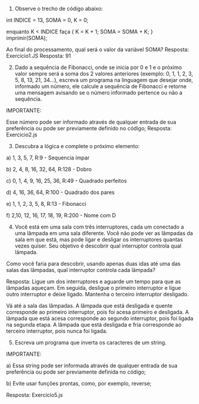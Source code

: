 1) Observe o trecho de código abaixo:

int INDICE = 13, SOMA = 0, K = 0;

enquanto K < INDICE faça
{
K = K + 1;
SOMA = SOMA + K;
}
imprimir(SOMA);

Ao final do processamento, qual será o valor da variável SOMA?
Resposta: Exercicio1.JS
Resposta: 91


2) Dado a sequência de Fibonacci, onde se inicia por 0 e 1 e o próximo valor sempre será a soma dos 2 valores anteriores (exemplo: 0, 1, 1, 2, 3, 5, 8, 13, 21, 34...), escreva um programa na linguagem que desejar onde, informado um número, ele calcule a sequência de Fibonacci e retorne uma mensagem avisando se o número informado pertence ou não a sequência.

IMPORTANTE:

Esse número pode ser informado através de qualquer entrada de sua preferência ou pode ser previamente definido no código;
Resposta: Exercicio2.js



3) Descubra a lógica e complete o próximo elemento:

a) 1, 3, 5, 7, R:9 - Sequencia impar

b) 2, 4, 8, 16, 32, 64, R:128 - Dobro

c) 0, 1, 4, 9, 16, 25, 36, R:49 - Quadrado perfeitos

d) 4, 16, 36, 64, R:100 - Quadrado dos pares

e) 1, 1, 2, 3, 5, 8, R:13 - Fibonacci

f) 2,10, 12, 16, 17, 18, 19, R:200 - Nome com D



4) Você está em uma sala com três interruptores, cada um conectado a uma lâmpada em uma sala diferente. Você não pode ver as lâmpadas da sala em que está, mas pode ligar e desligar os interruptores quantas vezes quiser. Seu objetivo é descobrir qual interruptor controla qual lâmpada.

Como você faria para descobrir, usando apenas duas idas até uma das salas das lâmpadas, qual interruptor controla cada lâmpada?
 

Resposta: Ligue um dos interruptores e aguarde um tempo para que as lâmpadas aqueçam.
Em seguida, desligue o primeiro interruptor e ligue outro interruptor e deixe ligado.
Mantenha o terceiro interruptor desligado.

Vá até a sala das lâmpadas.
A lâmpada que está desligada e quente corresponde ao primeiro interruptor, pois foi acesa primeiro e desligada.
A lâmpada que está acesa corresponde ao segundo interruptor, pois foi ligada na segunda etapa.
A lâmpada que está desligada e fria corresponde ao terceiro interruptor, pois nunca foi ligada.


5) Escreva um programa que inverta os caracteres de um string.

IMPORTANTE:

a) Essa string pode ser informada através de qualquer entrada de sua preferência ou pode ser previamente definida no código;

b) Evite usar funções prontas, como, por exemplo, reverse;

Resposta: Exercicio5.js